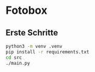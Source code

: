 # Fotobox

## Erste Schritte

```sh
python3 -m venv .venv
pip install -r requirements.txt
cd src
./main.py
```